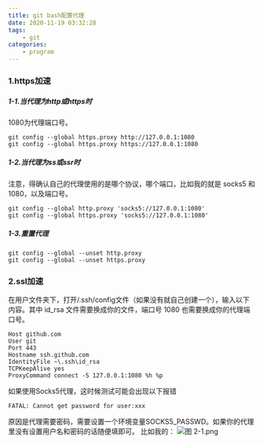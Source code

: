```yaml
---
title: git bash配置代理
date: 2020-11-19 03:32:28
tags: 
    - git
categories: 
    - program
---
```

### 1.https加速
##### 1-1.当代理为http或https时
1080为代理端口号。
```
git config --global https.proxy http://127.0.0.1:1080
git config --global https.proxy https://127.0.0.1:1080
```
##### 1-2.当代理为ss或ssr时
注意，得确认自己的代理使用的是哪个协议，哪个端口，比如我的就是 socks5 和 1080，以及端口号。
```
git config --global http.proxy 'socks5://127.0.0.1:1080'
git config --global https.proxy 'socks5://127.0.0.1:1080'
```
##### 1-3.重置代理
```
git config --global --unset http.proxy
git config --global --unset https.proxy
```
### 2.ssl加速
在用户文件夹下，打开/.ssh/config文件（如果没有就自己创建一个），输入以下内容。其中 id_rsa 文件需要换成你的文件，端口号 1080 也需要换成你的代理端口号。
```
Host github.com
User git
Port 443
Hostname ssh.github.com
IdentityFile ~\.ssh\id_rsa
TCPKeepAlive yes
ProxyCommand connect -S 127.0.0.1:1080 %h %p
```
如果使用Socks5代理，这时候测试可能会出现以下报错
```
FATAL: Cannot get password for user:xxx
```
原因是代理需要密码，需要设置一个环境变量SOCKS5_PASSWD。如果你的代理里没有设置用户名和密码的话随便填即可。
比如我的：
![图 2-1.png](https://blog-rookie0peng.oss-cn-shenzhen.aliyuncs.com/github/pages/2020/1119/27260163e0ca42359660bc6c768963ac.png)
